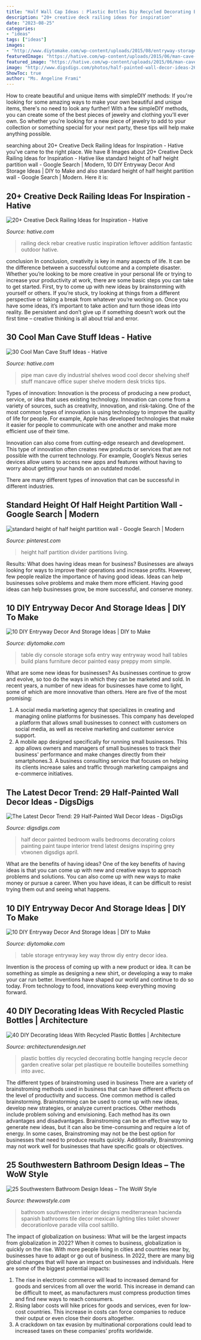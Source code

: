 ```yaml
---
title: "Half Wall Cap Ideas : Plastic Bottles Diy Recycled Decorating Bottle Hanging Recycle Decor Garden Creative Solar Pet Plastique Re Bouteille Bouteilles Something Into Avec"
description: "20+ creative deck railing ideas for inspiration"
date: "2023-08-25"
categories:
- "ideas"
tags: ["ideas"]
images:
- "http://www.diytomake.com/wp-content/uploads/2015/08/entryway-storage-idea.jpg"
featuredImage: "https://hative.com/wp-content/uploads/2015/06/man-cave-stuff/9-man-cave-stuff-ideas.jpg"
featured_image: "https://hative.com/wp-content/uploads/2015/06/man-cave-stuff/9-man-cave-stuff-ideas.jpg"
image: "http://www.digsdigs.com/photos/half-painted-wall-decor-ideas-26-554x738.jpg"
ShowToc: true
author: "Ms. Angeline Frami"
---
```



How to create beautiful and unique items with simpleDIY methods:
If you're looking for some amazing ways to make your own beautiful and unique items, there's no need to look any further! With a few simpleDIY methods, you can create some of the best pieces of jewelry and clothing you'll ever own. So whether you're looking for a new piece of jewelry to add to your collection or something special for your next party, these tips will help make anything possible.

	

		
searching about 20+ Creative Deck Railing Ideas for Inspiration - Hative you've came to the right place. We have 8 Images about 20+ Creative Deck Railing Ideas for Inspiration - Hative like standard height of half height partition wall - Google Search | Modern, 10 DIY Entryway Decor And Storage Ideas | DIY to Make and also standard height of half height partition wall - Google Search | Modern. Here it is:
		
    
## 20+ Creative Deck Railing Ideas For Inspiration - Hative

<img loading=lazy src="https://hative.com/wp-content/uploads/2015/05/deck-railing-ideas/7-deck-railing-ideas.jpg" onerror="this.onerror=null;this.src='https://tse3.mm.bing.net/th?id=OIP.y6q8k39uZHXKcuwuAaVXzQHaLH&amp;pid=15.1';" alt="20+ Creative Deck Railing Ideas for Inspiration - Hative">

_Source: hative.com_

>railing deck rebar creative rustic inspiration leftover addition fantastic outdoor hative. 

	

conclusion
In conclusion, creativity is key in many aspects of life. It can be the difference between a successful outcome and a complete disaster. Whether you’re looking to be more creative in your personal life or trying to increase your productivity at work, there are some basic steps you can take to get started.
First, try to come up with new ideas by brainstorming with yourself or others. If you’re stuck, try looking at things from a different perspective or taking a break from whatever you’re working on. Once you have some ideas, it’s important to take action and turn those ideas into reality. Be persistent and don’t give up if something doesn’t work out the first time – creative thinking is all about trial and error.

    
## 30 Cool Man Cave Stuff Ideas - Hative

<img loading=lazy src="https://hative.com/wp-content/uploads/2015/06/man-cave-stuff/9-man-cave-stuff-ideas.jpg" onerror="this.onerror=null;this.src='https://tse2.mm.bing.net/th?id=OIP.1RxPgAISufoJD_xjyc70WAHaLJ&amp;pid=15.1';" alt="30 Cool Man Cave Stuff Ideas - Hative">

_Source: hative.com_

>pipe man cave diy industrial shelves wood cool decor shelving shelf stuff mancave office super shelve modern desk tricks tips. 

	

Types of innovation:
Innovation is the process of producing a new product, service, or idea that uses existing technology. Innovation can come from a variety of sources, such as creativity, innovation, and risk-taking. 
One of the most common types of innovation is using technology to improve the quality of life for people. For example, Apple has developed technologies that make it easier for people to communicate with one another and make more efficient use of their time. 

Innovation can also come from cutting-edge research and development. This type of innovation often creates new products or services that are not possible with the current technology. For example, Google’s Nexus series devices allow users to access new apps and features without having to worry about getting your hands on an outdated model. 

There are many different types of innovation that can be successful in different industries.

    
## Standard Height Of Half Height Partition Wall - Google Search | Modern

<img loading=lazy src="https://i.pinimg.com/736x/83/bb/a3/83bba3e3b39d762d20945e552d876f72.jpg" onerror="this.onerror=null;this.src='https://tse3.mm.bing.net/th?id=OIP.VceMjBe4X7vUX_Teh6SZqAAAAA&amp;pid=15.1';" alt="standard height of half height partition wall - Google Search | Modern">

_Source: pinterest.com_

>height half partition divider partitions living. 

	

Results: What does having ideas mean for business?
Businesses are always looking for ways to improve their operations and increase profits. However, few people realize the importance of having good ideas. Ideas can help businesses solve problems and make them more efficient. Having good ideas can help businesses grow, be more successful, and conserve money.

    
## 10 DIY Entryway Decor And Storage Ideas | DIY To Make

<img loading=lazy src="http://www.diytomake.com/wp-content/uploads/2015/08/entry-way-table-with-storage-idea.jpg" onerror="this.onerror=null;this.src='https://tse1.mm.bing.net/th?id=OIP.QmuSKsi33z_HveJdi9dDuAHaLD&amp;pid=15.1';" alt="10 DIY Entryway Decor And Storage Ideas | DIY to Make">

_Source: diytomake.com_

>table diy console storage sofa entry way entryway wood hall tables build plans furniture decor painted easy preppy mom simple. 

	

What are some new ideas for businesses?
As businesses continue to grow and evolve, so too do the ways in which they can be marketed and sold. In recent years, a number of new ideas for businesses have come to light, some of which are more innovative than others. Here are five of the most promising:
1. A social media marketing agency that specializes in creating and managing online platforms for businesses. This company has developed a platform that allows small businesses to connect with customers on social media, as well as receive marketing and customer service support.
2. A mobile app designed specifically for running small businesses. This app allows owners and managers of small businesses to track their business' performance and make changes directly from their smartphones.3. A business consulting service that focuses on helping its clients increase sales and traffic through marketing campaigns and e-commerce initiatives.
    
## The Latest Decor Trend: 29 Half-Painted Wall Decor Ideas - DigsDigs

<img loading=lazy src="http://www.digsdigs.com/photos/half-painted-wall-decor-ideas-26-554x738.jpg" onerror="this.onerror=null;this.src='https://tse2.mm.bing.net/th?id=OIP.OiVRFKOpZRvpdiLzh1iwHAHaJ3&amp;pid=15.1';" alt="The Latest Decor Trend: 29 Half-Painted Wall Decor Ideas - DigsDigs">

_Source: digsdigs.com_

>half decor painted bedroom walls bedrooms decorating colors painting paint taupe interior trend latest designs inspiring grey vtwonen digsdigs april. 

	

What are the benefits of having ideas?
One of the key benefits of having ideas is that you can come up with new and creative ways to approach problems and solutions. You can also come up with new ways to make money or pursue a career. When you have ideas, it can be difficult to resist trying them out and seeing what happens.

    
## 10 DIY Entryway Decor And Storage Ideas | DIY To Make

<img loading=lazy src="http://www.diytomake.com/wp-content/uploads/2015/08/entryway-storage-idea.jpg" onerror="this.onerror=null;this.src='https://tse3.mm.bing.net/th?id=OIP.XgLqrzHTZgnd7v2U2fZCNgHaLH&amp;pid=15.1';" alt="10 DIY Entryway Decor And Storage Ideas | DIY to Make">

_Source: diytomake.com_

>table storage entryway key way throw diy entry decor idea. 

	

Invention is the process of coming up with a new product or idea. It can be something as simple as designing a new shirt, or developing a way to make your car run better. Inventions have shaped our world and continue to do so today. From technology to food, innovations keep everything moving forward.

    
## 40 DIY Decorating Ideas With Recycled Plastic Bottles | Architecture

<img loading=lazy src="http://cdn.architecturendesign.net/wp-content/uploads/2014/09/DIY-Plastic-Bottles-ideas-20.jpg" onerror="this.onerror=null;this.src='https://tse2.mm.bing.net/th?id=OIP.O4khexyC2Pp1s2suZsFxdQHaJ5&amp;pid=15.1';" alt="40 DIY Decorating Ideas With Recycled Plastic Bottles | Architecture">

_Source: architecturendesign.net_

>plastic bottles diy recycled decorating bottle hanging recycle decor garden creative solar pet plastique re bouteille bouteilles something into avec. 

	

The different types of brainstroming used in business
There are a variety of brainstroming methods used in business that can have different effects on the level of productivity and success. One common method is called brainstorming. Brainstorming can be used to come up with new ideas, develop new strategies, or analyze current practices. Other methods include problem solving and envisioning. Each method has its own advantages and disadvantages.
Brainstroming can be an effective way to generate new ideas, but it can also be time-consuming and require a lot of energy. In some cases, Brainstroming may not be the best option for businesses that need to produce results quickly. Additionally, Brainstroming may not work well for businesses that have specific goals or objectives.

    
## 25 Southwestern Bathroom Design Ideas – The WoW Style

<img loading=lazy src="http://thewowstyle.com/wp-content/uploads/2016/07/Cool-Southwestern-Bathroom-Design.jpg" onerror="this.onerror=null;this.src='https://tse3.mm.bing.net/th?id=OIP.Z5AZbVyZtFBnrjpuTXtLEAHaLJ&amp;pid=15.1';" alt="25 Southwestern Bathroom Design Ideas – The WoW Style">

_Source: thewowstyle.com_

>bathroom southwestern interior designs mediterranean hacienda spanish bathrooms tile decor mexican lighting tiles toilet shower decorationlove parade villa cool saltillo. 

	

The impact of globalization on business: What will be the largest impacts from globalization in 2022?
When it comes to business, globalization is quickly on the rise. With more people living in cities and countries near by, businesses have to adapt or go out of business. In 2022, there are many big global changes that will have an impact on businesses and individuals. Here are some of the biggest potential impacts: 
1) The rise in electronic commerce will lead to increased demand for goods and services from all over the world. This increase in demand can be difficult to meet, as manufacturers must compress production times and find new ways to reach consumers. 
2) Rising labor costs will hike prices for goods and services, even for low-cost countries. This increase in costs can force companies to reduce their output or even close their doors altogether. 
3) A crackdown on tax evasion by multinational corporations could lead to increased taxes on these companies’ profits worldwide.

